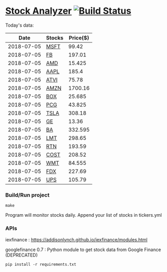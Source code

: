# [Stock Analyzer](https://ogoyal.github.io/StockAnalyzer/) [![Build Status](https://travis-ci.org/ogoyal/StockAnalyzer.svg?branch=master)](https://travis-ci.org/ogoyal/StockAnalyzer)

Today's data:

| Date| Stocks| Price($) | 
| --- | --- | ---  | 
| 2018-07-05| [MSFT](https://plot.ly/~ogoyal/2)| 99.42 | 
| 2018-07-05| [FB](https://plot.ly/~ogoyal/4)| 197.01 | 
| 2018-07-05| [AMD](https://plot.ly/~ogoyal/6)| 15.425 | 
| 2018-07-05| [AAPL](https://plot.ly/~ogoyal/8)| 185.4 | 
| 2018-07-05| [ATVI](https://plot.ly/~ogoyal/10)| 75.78 | 
| 2018-07-05| [AMZN](https://plot.ly/~ogoyal/12)| 1700.16 | 
| 2018-07-05| [BOX](https://plot.ly/~ogoyal/14)| 25.685 | 
| 2018-07-05| [PCG](https://plot.ly/~ogoyal/16)| 43.825 | 
| 2018-07-05| [TSLA](https://plot.ly/~ogoyal/18)| 308.18 | 
| 2018-07-05| [GE](https://plot.ly/~ogoyal/20)| 13.36 | 
| 2018-07-05| [BA](https://plot.ly/~ogoyal/22)| 332.595 | 
| 2018-07-05| [LMT](https://plot.ly/~ogoyal/24)| 298.65 | 
| 2018-07-05| [RTN](https://plot.ly/~ogoyal/26)| 193.59 | 
| 2018-07-05| [COST](https://plot.ly/~ogoyal/28)| 208.52 | 
| 2018-07-05| [WMT](https://plot.ly/~ogoyal/30)| 84.555 | 
| 2018-07-05| [FDX](https://plot.ly/~ogoyal/32)| 227.69 | 
| 2018-07-05| [UPS](https://plot.ly/~ogoyal/34)| 105.79 | 

### Build/Run project

```
make
```

Program will monitor stocks daily. Append your list of stocks in tickers.yml

### APIs
iexfinance : https://addisonlynch.github.io/iexfinance/modules.html

googlefinance 0.7 : Python module to get stock data from Google Finance (DEPRECATED)

```
pip install -r requirements.txt
```
